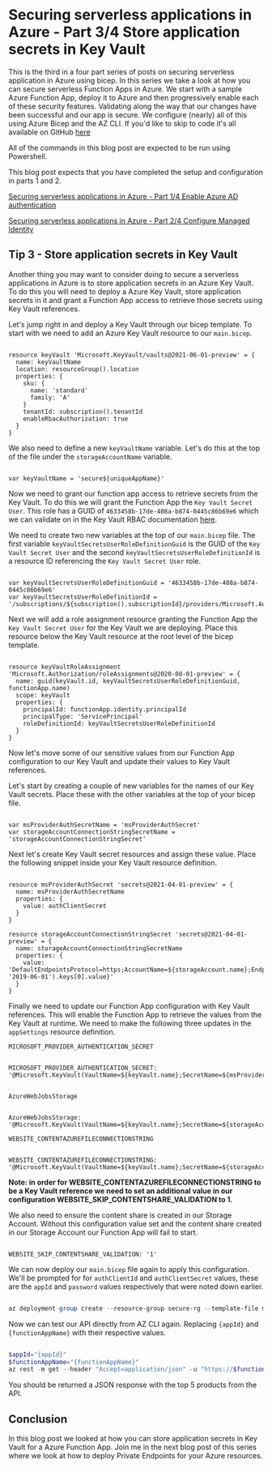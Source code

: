 # Securing serverless applications in Azure - Part 3/4 Store application secrets in Key Vault

This is the third in a four part series of posts on securing serverless application in Azure using bicep. In this series we take a look at how you can secure serverless Function Apps in Azure. We start with a sample Azure Function App, deploy it to Azure and then progressively enable each of these security features. Validating along the way that our changes have been successful and our app is secure. We configure (nearly) all of this using Azure Bicep and the AZ CLI. If you'd like to skip to code it's all available on GitHub [here](https://github.com/arincoau/four-tips-securing-serverless)

All of the commands in this blog post are expected to be run using Powershell.

This blog post expects that you have completed the setup and configuration in parts 1 and 2.

[Securing serverless applications in Azure - Part 1/4 Enable Azure AD authentication](https://arinco.com.au/blog/securing-serverless-applications-in-azure-part-1-4-enable-azure-ad-authentication)

[Securing serverless applications in Azure - Part 2/4 Configure Managed Identity](https://arinco.com.au/uncategorized/securing-serverless-applications-in-azure-part-2-4-configure-managed-identity)

## Tip 3 - Store application secrets in Key Vault

Another thing you may want to consider doing to secure a serverless applications in Azure is to store application secrets in an Azure Key Vault. To do this you will need to deploy a Azure Key Vault, store application secrets in it and grant a Function App access to retrieve those secrets using Key Vault references.

Let's jump right in and deploy a Key Vault through our bicep template. To start with we need to add an Azure Key Vault resource to our `main.bicep`.

``` bicep

resource keyVault 'Microsoft.KeyVault/vaults@2021-06-01-preview' = {
  name: keyVaultName
  location: resourceGroup().location
  properties: {
    sku: {
      name: 'standard'
      family: 'A'
    }
    tenantId: subscription().tenantId
    enableRbacAuthorization: true
  }
}

```

We also need to define a new `keyVaultName` variable. Let's do this at the top of the file under the `storageAccountName` variable.

``` bicep

var keyVaultName = 'secure${uniqueAppName}'

```

Now we need to grant our function app access to retrieve secrets from the Key Vault. To do this we will grant the Function App the `Key Vault Secret User`. This role has a GUID of `4633458b-17de-408a-b874-0445c86b69e6` which we can validate on in the Key Vault RBAC documentation [here](https://docs.microsoft.com/en-us/azure/key-vault/general/rbac-guide?tabs=azure-cli#azure-built-in-roles-for-key-vault-data-plane-operations).

We need to create two new variables at the top of our `main.bicep` file. The first variable `keyVaultSecretsUserRoleDefinitionGuid` is the GUID of the `Key Vault Secret User` and the second `keyVaultSecretsUserRoleDefinitionId` is a resource ID referencing the `Key Vault Secret User` role.

``` bicep

var keyVaultSecretsUserRoleDefinitionGuid = '4633458b-17de-408a-b874-0445c86b69e6'
var keyVaultSecretsUserRoleDefinitionId = '/subscriptions/${subscription().subscriptionId}/providers/Microsoft.Authorization/roleDefinitions/${keyVaultSecretsUserRoleDefinitionGuid}'

```

Next we will add a role assignment resource granting the Function App the `Key Vault Secret User` for the Key Vault we are deploying. Place this resource below the Key Vault resource at the root level of the bicep template.

``` bicep

resource keyVaultRoleAssignment 'Microsoft.Authorization/roleAssignments@2020-08-01-preview' = {
  name: guid(keyVault.id, keyVaultSecretsUserRoleDefinitionGuid, functionApp.name)
  scope: keyVault
  properties: {
    principalId: functionApp.identity.principalId
    principalType: 'ServicePrincipal'
    roleDefinitionId: keyVaultSecretsUserRoleDefinitionId
  }
}

```

Now let's move some of our sensitive values from our Function App configuration to our Key Vault and update their values to Key Vault references.

Let's start by creating a couple of new variables for the names of our Key Vault secrets. Place these with the other variables at the top of your bicep file.

``` bicep

var msProviderAuthSecretName = 'msProviderAuthSecret'
var storageAccountConnectionStringSecretName = 'storageAccountConnectionStringSecret'

```

Next let's create Key Vault secret resources and assign these value. Place the following snippet inside your Key Vault resource definition.

``` bicep

resource msProviderAuthSecret 'secrets@2021-04-01-preview' = {
  name: msProviderAuthSecretName
  properties: {
    value: authClientSecret
  }
}

resource storageAccountConnectionStringSecret 'secrets@2021-04-01-preview' = {
  name: storageAccountConnectionStringSecretName
  properties: {
    value: 'DefaultEndpointsProtocol=https;AccountName=${storageAccount.name};EndpointSuffix=${environment().suffixes.storage};AccountKey=${listKeys(storageAccount.id, '2019-06-01').keys[0].value}'
  }
}

```

Finally we need to update our Function App configuration with Key Vault references. This will enable the Function App to retrieve the values from the Key Vault at runtime. We need to make the following three updates in the `appSettings` resource definition.

`MICROSOFT_PROVIDER_AUTHENTICATION_SECRET`

``` bicep

MICROSOFT_PROVIDER_AUTHENTICATION_SECRET: '@Microsoft.KeyVault(VaultName=${keyVault.name};SecretName=${msProviderAuthSecretName})'


```

`AzureWebJobsStorage`

``` bicep

AzureWebJobsStorage: '@Microsoft.KeyVault(VaultName=${keyVault.name};SecretName=${storageAccountConnectionStringSecretName})'

```

`WEBSITE_CONTENTAZUREFILECONNECTIONSTRING`

``` bicep

WEBSITE_CONTENTAZUREFILECONNECTIONSTRING: '@Microsoft.KeyVault(VaultName=${keyVault.name};SecretName=${storageAccountConnectionStringSecretName})'

```

**Note: in order for WEBSITE_CONTENTAZUREFILECONNECTIONSTRING to be a Key Vault reference we need to set an additional value in our configuration WEBSITE_SKIP_CONTENTSHARE_VALIDATION to 1.**

We also need to ensure the content share is created in our Storage Account. Without this configuration value set and the content share created in our Storage Account our Function App will fail to start.

``` bicep

WEBSITE_SKIP_CONTENTSHARE_VALIDATION: '1'

```

We can now deploy our `main.bicep` file again to apply this configuration. We'll be prompted for for `authClientId` and `authClientSecret` values, these are the `appId` and `password` values respectively that were noted down earlier.

``` powershell

az deployment group create --resource-group secure-rg --template-file main.bicep --query properties.outputs

```

Now we can test our API directly from AZ CLI again. Replacing `{appId}` and `{functionAppName}` with their respective values.

``` powershell

$appId="{appId}"
$functionAppName="{functionAppName}"
az rest -m get --header "Accept=application/json" -u "https://$functionAppName.azurewebsites.net/api/TopFiveProducts" --resource "api://$appId"

```

You should be returned a JSON response with the top 5 products from the API.

## Conclusion

In this blog post we looked at how you can store application secrets in Key Vault for a Azure Function App. Join me in the next blog post of this series where we look at how to deploy Private Endpoints for your Azure resources.
